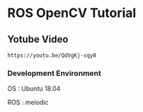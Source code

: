 # ROS OpenCV Tutorial

## Yotube Video
   `https://youtu.be/QdVgKj-sqy8`

### Development Environment

   OS : Ubuntu 18.04

   ROS : melodic
